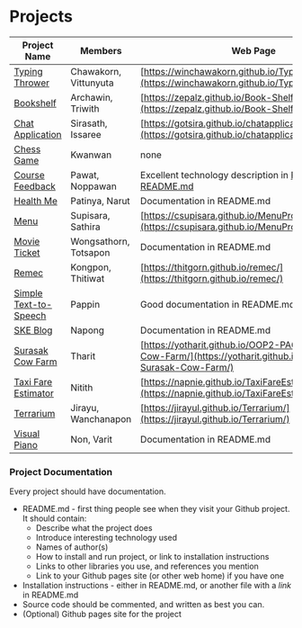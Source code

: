 # Projects

| Project Name          | Members  | Web Page  |
|-----------------------|----------|-----------|
| [Typing Thrower](https://github.com/winChawakorn/TypingThrower) | Chawakorn, Vittunyuta | [https://winchawakorn.github.io/TypingThrower/](https://winchawakorn.github.io/TypingThrower) |
| [Bookshelf](https://github.com/zepalz/Book-Shelf) | Archawin, Triwith | [https://zepalz.github.io/Book-Shelf/](https://zepalz.github.io/Book-Shelf/) |
| [Chat Application](https://github.com/Gotsira/chatapplication) | Sirasath, Issaree | [https://gotsira.github.io/chatapplication/](https://gotsira.github.io/chatapplication/) |
| [Chess Game](https://github.com/kwanwantku/chessgame) | Kwanwan | none |
| [Course Feedback](https://github.com/guitarpawat/course-feedback) | Pawat, Noppawan | Excellent technology description in [Project README.md](https://github.com/guitarpawat/course-feedback/blob/master/README.md)  |
| [Health Me](https://github.com/nottpty/healthme) | Patinya, Narut | Documentation in README.md |
| [Menu](https://github.com/csupisara/MenuProject) | Supisara, Sathira | [https://csupisara.github.io/MenuProject/](https://csupisara.github.io/MenuProject/) |
| [Movie Ticket](https://github.com/hereton/MovieTicket) | Wongsathorn, Totsapon | Documentation in README.md |
| [Remec](https://github.com/thitgorn/Remec) | Kongpon, Thitiwat | [https://thitgorn.github.io/remec/](https://thitgorn.github.io/remec/) |
| [Simple Text-to-Speech](https://github.com/printto/Simple-Text-to-Speech) | Pappin | Good documentation in README.md |
| [SKE Blog](https://github.com/lunaticSKE12/SKE-Blog) | Napong | Documentation in README.md |
| [Surasak Cow Farm](https://github.com/yotharit/OOP2-PA6-Surasak-Cow-Farm) | Tharit | [https://yotharit.github.io/OOP2-PA6-Surasak-Cow-Farm/](https://yotharit.github.io/OOP2-PA6-Surasak-Cow-Farm/) |
| [Taxi Fare Estimator](https://github.com/napnie/TaxiFareEstimateCalculator) | Nitith | [https://napnie.github.io/TaxiFareEstimateCalculator/](https://napnie.github.io/TaxiFareEstimateCalculator/) |
| [Terrarium](https://github.com/JirayuL/Terrarium) | Jirayu, Wanchanapon | [https://jirayul.github.io/Terrarium/](https://jirayul.github.io/Terrarium/) |
| [Visual Piano](https://github.com/Non9441/visual-piano) | Non, Varit | Documentation in README.md |


### Project Documentation

Every project should have documentation.

* README.md - first thing people see when they visit your Github project. It should contain:
    * Describe what the project does
    * Introduce interesting technology used
    * Names of author(s)
    * How to install and run project, or link to installation instructions
    * Links to other libraries you use, and references you mention
    * Link to your Github pages site (or other web home) if you have one
* Installation instructions - either in README.md, or another file with a *link* in README.md
* Source code should be commented, and written as best you can.
* (Optional) Github pages site for the project

